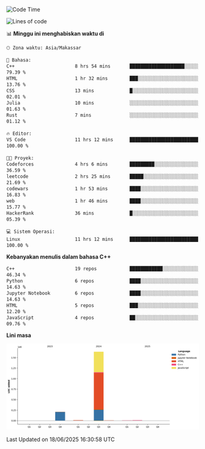 <!--START_SECTION:waka-->
![Code Time](http://img.shields.io/badge/Code%20Time-280%20hrs%2044%20mins-blue)

![Lines of code](https://img.shields.io/badge/Sejak%20Hello%20World%20aku%20telah%20menulis-1.9%20million%20baris%20kode-blue)

📊 **Minggu ini menghabiskan waktu di** 

```text
🕑︎ Zona waktu: Asia/Makassar

💬 Bahasa: 
C++                      8 hrs 54 mins       ████████████████████░░░░░   79.39 % 
HTML                     1 hr 32 mins        ███░░░░░░░░░░░░░░░░░░░░░░   13.76 % 
CSS                      13 mins             █░░░░░░░░░░░░░░░░░░░░░░░░   02.01 % 
Julia                    10 mins             ░░░░░░░░░░░░░░░░░░░░░░░░░   01.63 % 
Rust                     7 mins              ░░░░░░░░░░░░░░░░░░░░░░░░░   01.12 % 

🔥 Editor: 
VS Code                  11 hrs 12 mins      █████████████████████████   100.00 % 

🐱‍💻 Proyek: 
Codeforces               4 hrs 6 mins        █████████░░░░░░░░░░░░░░░░   36.59 % 
leetcode                 2 hrs 25 mins       █████░░░░░░░░░░░░░░░░░░░░   21.69 % 
codewars                 1 hr 53 mins        ████░░░░░░░░░░░░░░░░░░░░░   16.83 % 
web                      1 hr 46 mins        ████░░░░░░░░░░░░░░░░░░░░░   15.77 % 
HackerRank               36 mins             █░░░░░░░░░░░░░░░░░░░░░░░░   05.39 % 

💻 Sistem Operasi: 
Linux                    11 hrs 12 mins      █████████████████████████   100.00 % 
```

**Kebanyakan menulis dalam bahasa C++** 

```text
C++                      19 repos            ████████████░░░░░░░░░░░░░   46.34 % 
Python                   6 repos             ████░░░░░░░░░░░░░░░░░░░░░   14.63 % 
Jupyter Notebook         6 repos             ████░░░░░░░░░░░░░░░░░░░░░   14.63 % 
HTML                     5 repos             ███░░░░░░░░░░░░░░░░░░░░░░   12.20 % 
JavaScript               4 repos             ██░░░░░░░░░░░░░░░░░░░░░░░   09.76 % 
```



**Lini masa**

![Lines of Code chart](https://raw.githubusercontent.com/yusuf601/yusuf601/main/assets/bar_graph.png)


 Last Updated on 18/06/2025 16:30:58 UTC
<!--END_SECTION:waka-->

